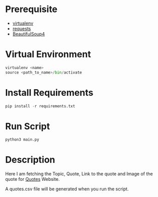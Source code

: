 # Prerequisite

- [virtualenv](https://pypi.org/project/virtualenv/)
- [requests](https://pypi.org/project/beautifulsoup4/)
- [BeautifulSoup4](https://pypi.org/project/beautifulsoup4/)

# Virtual Environment

```python
virtualenv <name>
source <path_to_name>/bin/activate
```

# Install Requirements

```python
pip install -r requirements.txt
```

# Run Script

```python
python3 main.py
```

# Description

Here I am fetching the Topic, Quote, Link to the quote and Image of the quote for [Quotes](https://www.passiton.com/inspirational-quotes) Website.

A quotes.csv file will be generated when you run the script.
